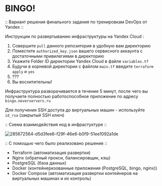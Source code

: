 # BINGO!

:: Вариант решения финального задания по тренировкам DevOps от Yandex ::

Инструкции по развертыванию инфраструктуры на Yandex Cloud :
1. Совершите `pull` данного репозитория в удобную вам директорию
2. Поместите `authorized_key.json` вашего сервисного аккаунта с достаточными привилегиями в директорию
3. Укажите Folder ID директории Yandex Cloud в файле `variables.tf`
4. Будучи в корневой директории с файлом `main.tf` введите `terraform apply` и `yes`
5. ???
6. Вы восхитительны!

Инфраструктура разворачивается в течение 5 минут, после чего вы получаете полностью работоспособное приложение по адресу `bingo.neverservers.ru`

Для получения SSH доступа до виртуальных машин - используйте `id_rsa` (закрытый SSH ключ)

:: Схема взаимодействия нод в инфрастуктуре ::

![285672564-d5d3fee6-f29f-46e6-b0f9-51ee1092a1de](https://github.com/detree05/my-little-project/assets/125824800/be4b8ec3-b0b3-442b-a7d8-b94b90cd8af1)

:: С помощью чего было реализовано решение ::

- Terraform (автоматизация развертки)
- Nginx (обратный прокси, балансировщик, кэш)
- PostgreSQL (база данных)
- Docker (контейнеризованные приложения (PostgreSQL, bingo, nginx))
- Docker Compose (автоматизация развертки контейнеров на виртуальных машинах и их контроль)
